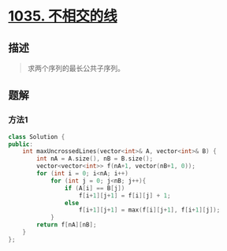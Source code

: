# [1035. 不相交的线](https://leetcode-cn.com/problems/uncrossed-lines/) 

## 描述
> 求两个序列的最长公共子序列。

## 题解

### 方法1


```c++
class Solution {
public:
    int maxUncrossedLines(vector<int>& A, vector<int>& B) {
        int nA = A.size(), nB = B.size();
        vector<vector<int>> f(nA+1, vector(nB+1, 0));
        for (int i = 0; i<nA; i++)
            for (int j = 0; j<nB; j++){
                if (A[i] == B[j])
                    f[i+1][j+1] = f[i][j] + 1;
                else
                    f[i+1][j+1] = max(f[i][j+1], f[i+1][j]);
            }
        return f[nA][nB];
    }
};
```

